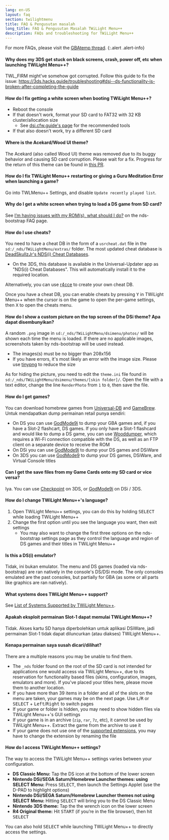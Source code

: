```yaml
---
lang: en-US
layout: faq
section: twilightmenu
title: FAQ & Pengusutan masalah
long_title: FAQ & Pengusutan Masalah TWiLight Menu++
description: FAQs and troubleshooting for TWiLight Menu++
---
```


For more FAQs, please visit the [GBAtemp thread](https://gbatemp.net/threads/ds-i-3ds-twilight-menu-gui-for-ds-i-games-and-ds-i-menu-replacement.472200/).
{:.alert .alert-info}

#### Why does my 3DS get stuck on black screens, crash, power off, etc when launching TWiLight Menu++?
TWL_FIRM might've somehow got corrupted. Follow this guide to fix the issue: <https://3ds.hacks.guide/troubleshooting#dsi--ds-functionality-is-broken-after-completing-the-guide>

#### How do I fix getting a white screen when booting TWiLight Menu++?
- Reboot the console
- If that doesn't work, format your SD card to FAT32 with 32 KB cluster/allocation size
   - See [dsi.cfw.guide's page](https://dsi.cfw.guide/sd-card-setup.html) for the recommended tools
- If that also doesn't work, try a different SD card

#### Where is the Acekard/Wood UI theme?
The Acekard (also called Wood UI) theme was removed due to its buggy behavior and causing SD card corruption. Please wait for a fix. Progress for the return of this theme can be found in [this PR](https://github.com/DS-Homebrew/TWiLightMenu/pull/1109).

#### How do I fix TWiLight Menu++ restarting or giving a Guru Meditation Error when launching a game?
Go into TWLMenu++ Settings, and disable `Update recently played list`.

#### Why do I get a white screen when trying to load a DS game from SD card?
See [I’m having issues with my ROM(s), what should I do?](../nds-bootstrap/faq?faq=im-having-issues-with-my-roms-what-should-i-do) on the nds-bootstrap FAQ page.

#### How do I use cheats?
You need to have a cheat DB in the form of a `usrcheat.dat` file in the `sd:/_nds/TWiLightMenu/extras/` folder. The most updated cheat database is [DeadSkullzJr's NDS(i) Cheat Databases](https://gbatemp.net/threads/488711/).
- On the 3DS, this database is available in the Universal-Updater app as "NDS(i) Cheat Databases". This will automatically install it to the required location.

Alternatively, you can use [r4cce](http://hp.vector.co.jp/authors/VA013928/soft_en.html) to create your own cheat DB.

Once you have a cheat DB, you can enable cheats by pressing <kbd class="face">Y</kbd> in TWiLight Menu++ when the cursor is on the game to open the per-game settings, then <kbd class="face">X</kbd> to open the cheats menu.

#### How do I show a custom picture on the top screen of the DSi theme? Apa dapat disembunyikan?
A random `.png` image in `sd:/_nds/TWiLightMenu/dsimenu/photos/` will be shown each time the menu is loaded. If there are no applicable images, screenshots taken by nds-bootstrap will be used instead.

- The images(s) must be no bigger than 208x156
- If you have errors, it's most likely an error with the image size. Please use [tinypng](https://tinypng.com) to reduce the size

As for hiding the picture, you need to edit the `theme.ini` file found in `sd:/_nds/TWiLightMenu/dsimenu/themes/[skin folder]/`. Open the file with a text editor, change the line `RenderPhoto` from `1` to `0`, then save the file.

#### How do I get games?
You can download homebrew games from [Universal-DB](https://db.universal-team.net/ds) and [GameBrew](https://www.gamebrew.org/wiki/List_of_all_DS_homebrew#Games). Untuk mendapatkan dump permainan retail punya sendiri:
- On DS you can use [GodMode9i](https://github.com/DS-Homebrew/GodMode9i/releases) to dump your GBA games and, if you have a Slot-2 flashcart, DS games. If you only have a Slot-1 flashcard and would like to dump a DS game, you can use [Wooddumper](https://digiex.net/attachments/wooddumper_r89-zip.14735/), which requires a Wi-Fi connection compatible with the DS, as well as an FTP client on a separate device to receive the ROM
- On DSi you can use [GodMode9i](https://github.com/DS-Homebrew/GodMode9i/releases) to dump your DS games and DSiWare
- On 3DS you can use [GodMode9](https://github.com/d0k3/GodMode9/releases) to dump your DS games, DSiWare, and Virtual Console titles

#### Can I get the save files from my Game Cards onto my SD card or vice versa?
Iya. You can use [Checkpoint](https://github.com/FlagBrew/Checkpoint/releases) on 3DS, or [GodMode9i](https://github.com/DS-Homebrew/GodMode9i/releases) on DSi / 3DS.

#### How do I change TWiLight Menu++'s language?
1. Open TWiLight Menu++ settings, you can do this by holding <kbd>SELECT</kbd> while loading TWiLight Menu++
1. Change the first option until you see the language you want, then exit settings
   - You may also want to change the first three options on the nds-bootstrap settings page as they control the language and region of DS games and their titles in TWiLight Menu++

#### Is this a DS(i) emulator?
Tidak, ini bukan emulator. The menu and DS games (loaded via nds-bootstrap) are ran natively in the console's DS/DSi mode. The only consoles emulated are the past consoles, but partially for GBA (as some or all parts like graphics are ran natively).

#### What systems does TWiLight Menu++ support?
See [List of Systems Supported by TWiLight Menu++](../ds-index/emulators#list-of-supported-systems-by-twilight-menu).

#### Apakah eksploit permainan Slot-1 dapat memulai TWiLight Menu++?
Tidak. Akses kartu SD hanya diperbolehkan untuk aplikasi DSiWare, jadi permainan Slot-1 tidak dapat diluncurkan (atau diakses) TWiLight Menu++.

#### Kenapa permainan saya susah dicari/dilihat?
There are a multiple reasons you may be unable to find them.
- The `_nds` folder found on the root of the SD card is not intended for applications one would access via TWiLight Menu++, due to its reservation for functionality based files (skins, configuration, images, emulators and more). If you've placed your titles here, please move them to another location.
- If you have more than 39 items in a folder and all of the slots on the menu are taken, your games may be on the next page. Use <kbd class="l">L</kbd>/<kbd class="r">R</kbd> or <kbd>SELECT</kbd> + <kbd>Left</kbd>/<kbd>Right</kbd> to switch pages
- If your game or folder is hidden, you may need to show hidden files via TWiLight Menu++'s GUI settings
- If your game is in an archive (`zip`, `rar`, `7z`, etc), it cannot be used by TWiLight Menu++. Extract the game from the archive to use it
- If your game does not use one of the [supported extensions](../ds-index/emulators#list-of-systems-supported-by-twilight-menu), you may have to change the extension by renaming the file

#### How do I access TWiLight Menu++ settings?
The way to access the TWiLight Menu++ settings varies between your configuration.
- **DS Classic Menu:** Tap the DS icon at the bottom of the lower screen
- **Nintendo DSi/SEGA Saturn/Homebrew Launcher themes: using SELECT Menu:** Press <kbd>SELECT</kbd>, then launch the Settings Applet (use the D-PAD to highlight options)
- **Nintendo DSi/SEGA Saturn/Homebrew Launcher themes not using SELECT Menu:** Hitting <kbd>SELECT</kbd> will bring you to the DS Classic Menu
- **Nintendo 3DS theme:** Tap the the wrench icon on the lower screen
- **R4 Original theme:** Hit <kbd>START</kbd> (if you’re in the file browser), then hit <kbd>SELECT</kbd>

You can also hold <kbd>SELECT</kbd> while launching TWiLight Menu++ to directly access the settings.
